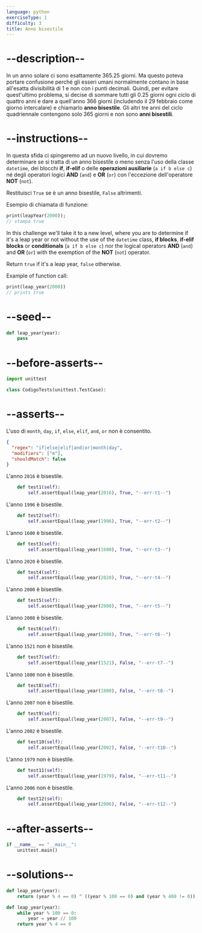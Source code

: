 ```yaml
---
language: python
exerciseType: 1
difficulty: 3
title: Anno bisestile
---
```


# --description--

In un anno solare ci sono esattamente 365.25 giorni. Ma questo poteva portare confusione perché gli esseri umani normalmente contano in base all'esatta divisibilità di 1 e non con i punti decimali. Quindi, per evitare quest'ultimo problema, si decise di sommare tutti gli 0.25 giorni ogni ciclo di quattro anni e dare a quell'anno 366 giorni (includendo il 29 febbraio come giorno intercalare) e chiamarlo __anno bisestile__. Gli altri tre anni del ciclo quadriennale contengono solo 365 giorni e non sono __anni bisestili__.

# --instructions--

In questa sfida ci spingeremo ad un nuovo livello, in cui dovremo determinare se si tratta di un anno bisestile o meno senza l'uso della classe `datetime`, dei blocchi __if__, __if-elif__ o delle __operazioni ausiliarie__ (`a if b else c`) né degli operatori logici __AND__ (`and`) e __OR__ (`or`) con l'eccezione dell'operatore __NOT__ (`not`).

Restituisci `True` se è un anno bisestile, `False` altrimenti.

Esempio di chiamata di funzione:
```dart
print(leapYear(2000));
// stampa true
```

In this challenge we'll take it to a new level, where you are to determine if it's a leap year or not without the use of the `datetime` class, __if blocks__, __if-elif blocks__ or __conditionals__ (`a if b else c`) nor the logical operators __AND__ (`and`) and __OR__ (`or`) with the exemption of the __NOT__ (`not`) operator.

Return `true` if it's a leap year, `false` otherwise.

Example of function call:
```dart
print(leap_year(2000))
// prints true
```

# --seed--

```python
def leap_year(year):
    pass
```

# --before-asserts--

```python
import unittest

class CodigoTests(unittest.TestCase):
```

# --asserts--

L'uso di `month`, `day`, `if`, `else`, `elif`, `and`, `or` non è consentito.

```json
{
  "regex": "if|else|elif|and|or|month|day",
  "modifiers": ["m"],
  "shouldMatch": false
}
```

L'anno `2016` è bisestile.

```python
    def test1(self):
        self.assertEqual(leap_year(2016), True, "--err-t1--")
```

L'anno `1996` è bisestile.

```python
    def test2(self):
        self.assertEqual(leap_year(1996), True, "--err-t2--")
```

L'anno `1600` è bisestile.

```python
    def test3(self):
        self.assertEqual(leap_year(1600), True, "--err-t3--")
```

L'anno `2020` è bisestile.

```python
    def test4(self):
        self.assertEqual(leap_year(2020), True, "--err-t4--")
```

L'anno `2000` è bisestile.

```python
    def test5(self):
        self.assertEqual(leap_year(2000), True, "--err-t5--")
```

L'anno `2008` è bisestile.

```python
    def test6(self):
        self.assertEqual(leap_year(2008), True, "--err-t6--")
```

L'anno `1521` non è bisestile.

```python
    def test7(self):
        self.assertEqual(leap_year(1521), False, "--err-t7--")
```

L'anno `1800` non è bisestile.

```python
    def test8(self):
        self.assertEqual(leap_year(1800), False, "--err-t8--")
```

L'anno `2007` non è bisestile.

```python
    def test9(self):
        self.assertEqual(leap_year(2007), False, "--err-t9--")
```

L'anno `2002` è bisestile.

```python
    def test10(self):
        self.assertEqual(leap_year(2002), False, "--err-t10--")
```

L'anno `1979` non è bisestile.

```python
    def test11(self):
        self.assertEqual(leap_year(1979), False, "--err-t11--")
```

L'anno `2006` non è bisestile.

```python
    def test12(self):
        self.assertEqual(leap_year(2006), False, "--err-t12--")
```

# --after-asserts--

```python
if __name__ == "__main__":
    unittest.main()
```

# --solutions--

```python
def leap_year(year):
    return (year % 4 == 0) ^ ((year % 100 == 0) and (year % 400 != 0))
```

```python
def leap_year(year):
    while year % 100 == 0:
        year = year // 100
    return year % 4 == 0
```
